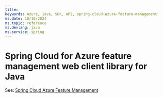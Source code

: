 ```yaml
---
title: 
keywords: Azure, java, SDK, API, spring-cloud-azure-feature-management-web, spring
ms.date: 10/10/2024
ms.topic: reference
ms.devlang: java
ms.service: spring
---
```

# Spring Cloud for Azure feature management web client library for Java

See: [Spring Cloud Azure Feature Management](https://github.com/Azure/azure-sdk-for-java/tree/main/sdk/spring/spring-cloud-azure-feature-management)

